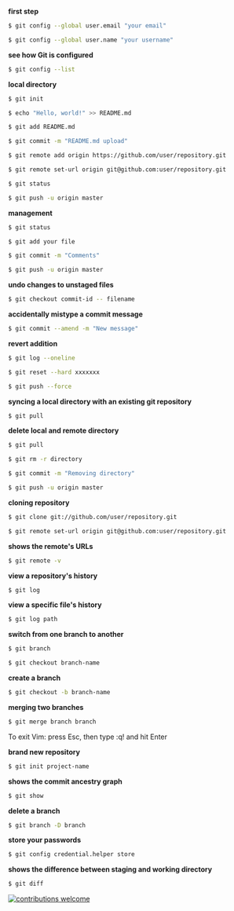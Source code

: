 **first step**

```sh
$ git config --global user.email "your email"

$ git config --global user.name "your username"
```

**see how Git is configured**

```sh
$ git config --list
```

**local directory**

```sh
$ git init 

$ echo "Hello, world!" >> README.md 

$ git add README.md

$ git commit -m "README.md upload"

$ git remote add origin https://github.com/user/repository.git

$ git remote set-url origin git@github.com:user/repository.git

$ git status

$ git push -u origin master 
```

**management**

```sh
$ git status

$ git add your file

$ git commit -m "Comments"

$ git push -u origin master
```

**undo changes to unstaged files**

```sh
$ git checkout commit-id -- filename
```

**accidentally mistype a commit message**

```sh
$ git commit --amend -m "New message"
```

**revert addition**

```sh
$ git log --oneline
```

```sh
$ git reset --hard xxxxxxx
```

```sh
$ git push --force
```

**syncing a local directory with an existing git repository**

```sh
$ git pull
```

**delete local and remote directory**

```sh
$ git pull

$ git rm -r directory

$ git commit -m "Removing directory"

$ git push -u origin master
```

**cloning repository**

```sh
$ git clone git://github.com/user/repository.git

$ git remote set-url origin git@github.com:user/repository.git
```

**shows the remote's URLs**

```sh
$ git remote -v
```

**view a repository's history**

```sh
$ git log
```

**view a specific file's history**

```sh
$ git log path
```

**switch from one branch to another**

```sh
$ git branch

$ git checkout branch-name
```

**create a branch**

```sh
$ git checkout -b branch-name
```

**merging two branches**

```sh
$ git merge branch branch
```

To exit Vim: press Esc, then type :q! and hit Enter

**brand new repository**

```sh
$ git init project-name
```

**shows the commit ancestry graph**

```sh
$ git show
```

**delete a branch**

```sh
$ git branch -D branch
```

**store your passwords**

```sh
$ git config credential.helper store
```

**shows the difference between staging and working directory**

```sh
$ git diff  
```

[![contributions welcome](https://img.shields.io/badge/contributions-welcome-brightgreen.svg?style=flat)](https://github.com/tiag0cabral/GitHub/issues)